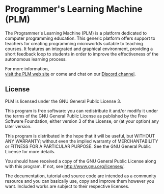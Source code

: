 Programmer's Learning Machine (PLM)
=========

The Programmer's Learning Machine (PLM) is a platform dedicated to computer
programming education. This generic platform offers support to teachers for
creating programming microworlds suitable to teaching courses. It features an
integrated and graphical environment, providing a short feedback loop to
students in order to improve the effectiveness of the autonomous learning
process.

For more information,  
[visit the PLM web site](http://people.irisa.fr/Martin.Quinson/Teaching/PLM/)
or come and chat on our [Discord channel](https://discord.gg/agxNPGj).

## License

PLM is licensed under the GNU General Public License 3.

This program is free software: you can redistribute it and/or modify it under
the terms of the GNU General Public License as published by the Free Software
Foundation, either version 3 of the License, or (at your option) any later
version.

This program is distributed in the hope that it will be useful, but WITHOUT
ANY WARRANTY; without even the implied warranty of MERCHANTABILITY or FITNESS
FOR A PARTICULAR PURPOSE. See the GNU General Public License for more details.

You should have received a copy of the GNU General Public License along with
this program. If not, see <http://www.gnu.org/licenses/>.

The documentation, tutorial and source code are intended as a community
resource and you can basically use, copy and improve them however you want.
Included works are subject to their respective licenses.
